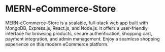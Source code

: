 # MERN-eCommerce-Store
MERN-eCommerce-Store is a scalable, full-stack web app built with MongoDB, Express.js, React.js, and Node.js. It offers a user-friendly interface for browsing products, secure authentication, shopping cart, payment integration, and admin management. Enjoy a seamless shopping experience on this modern eCommerce platform.
